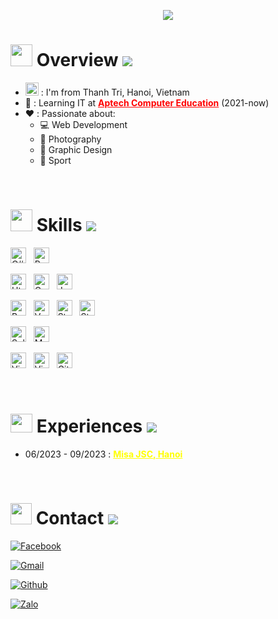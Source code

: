 <p align="center" ><img src="https://readme-typing-svg.herokuapp.com?font=Fira+Code&weight=500&size=21&pause=1000&color=FF3F74&background=35FF3900&width=435&lines=I'm+Thuan+Nguyen;I'am+a+FullStack+Developer+C%23.NET"></p>

# <img src="Assets/Images/coding-animation.gif" width="35px" height="35px"> Overview <img src="Assets/Images/break-line.gif">

* <img src="https://cdn.countryflags.com/thumbs/vietnam/flag-400.png" width="21px"> : I'm from Thanh Tri, Hanoi, Vietnam
* 🎒 : Learning IT at **<a style="color: red" href="https://aptechvietnam.com.vn/" target="_blank">Aptech Computer Education</a>** (2021-now)
* ❤️ : Passionate about:
    - 💻 Web Development
    - 📸 Photography
    - 🎨 Graphic Design
    - 🥋 Sport

<br/>

# <img src="Assets/Images/bulb.gif" width="35px" height="35px"> Skills <img src="Assets/Images/break-line.gif">
<img src="https://img.shields.io/badge/.NET-5d00ff?logo=csharp&logoColor=00ff22" title="C# .NET" height="25"/> &nbsp;
<img src="https://img.shields.io/badge/Java-256da8?logo=Java&logoColor=f5e105" title="Python Django" height="25"/> &nbsp;

<img src="https://img.shields.io/badge/Html-00aa00?logo=html5&logoColor=white" title="Html" height="25"/> &nbsp;
<img src="https://img.shields.io/badge/Css-004cff?logo=css3&logoColor=white" title="Css" height="25"/> &nbsp;
<img src="https://img.shields.io/badge/JavaScript-91007e?logo=javascript&logoColor=F7DF1E" title="JavaScript" height="25"/> &nbsp;

<img src="https://img.shields.io/badge/Bootstrap-5202ad?logo=bootstrap&logoColor=white" title="Bootstrap" height="25"/> &nbsp;
<img src="https://img.shields.io/badge/VueJS-333?logo=vuedotjs&logoColor=0v0" title="VueJS" height="25"/> &nbsp;
<img alt="Static Badge" src="https://img.shields.io/badge/ReactJS-white?logo=React&logoColor=white&color=%23039BE5"  height="25"> &nbsp;
<img alt="Static Badge" src="https://img.shields.io/badge/Angular-white?logo=Angular&logoColor=white&color=%23FF3F74FF" height="25"> &nbsp;


<img src="https://img.shields.io/badge/Sql Server-bf0000?logo=microsoftsqlserver&logoColor=white" title="Sql Server" height="25"/> &nbsp;
<img src="https://img.shields.io/badge/MySql-006fb0?logo=mysql&logoColor=ffd77a" title="MySql" height="25"/> &nbsp;

<img src="https://img.shields.io/badge/VS Code-0077cc?logo=visualstudio&logoColor=white" title="Visual Studio Code" height="25"/> &nbsp;
<img src="https://img.shields.io/badge/Visual Studio-5d00ff?logo=visualstudio&logoColor=white" title="Visual Studio" height="25"/> &nbsp;
<img src="https://img.shields.io/badge/Git-222222?logo=git&logoColor=fa3a00" title="Git" height="25"/> &nbsp;

<br/>

# <img src="Assets/Images/blue-chart.gif" width="35px" height="30px"> Experiences <img src="Assets/Images/break-line.gif">
<!-- <img src="https://upload.wikimedia.org/wikipedia/commons/b/ba/Logo-Rikkei.png" width="50px"> &nbsp;
<img src="https://upload.wikimedia.org/wikipedia/commons/thumb/c/c0/Logo_MISA.svg/1280px-Logo_MISA.svg.png" width="60px"> &nbsp; -->

* 06/2023 - 09/2023 : **<a style="color: yellow" href="https://www.misa.vn/" target="_blank">Misa JSC, Hanoi</a>**


<br/>

# <img src="Assets/Images/earth.gif" width="34px" height="34px"> Contact <img src="Assets/Images/break-line.gif">

[![Facebook](https://img.shields.io/badge/Facebook.com/ThuanNguyen-0068c9?style=for-the-badge&logo=facebook&logoColor=white)](https://www.facebook.com/ThuanRoger)

[![Gmail](https://img.shields.io/badge/nguyenguyenthuan231@gmail.com-bd0000?style=for-the-badge&logo=gmail&logoColor=white)](https://mail.google.com/mail/u/0/#inbox?compose=GTvVlcSDXmSxhhnVGHfBHsnCLCFjzqHqdXjsNkDswgPKPWtCbnCRjBvLHmnqFkJDwqxNWZXNXGJnB)

[![Github](https://img.shields.io/badge/Github.com/ThuanNguyen-101010?style=for-the-badge&logo=github&logoColor=white)](https://github.com/Thuanroger/)

[![Zalo](https://img.shields.io/badge/0326722231-00a819?style=for-the-badge&logo=whatsapp&logoColor=white)](tel:0326722231)
